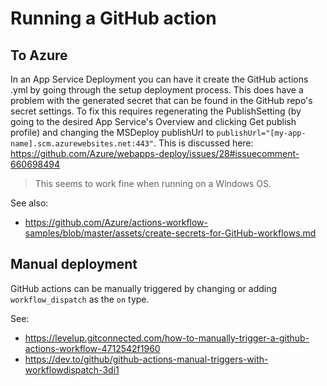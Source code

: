 # Running a GitHub action

## To Azure
In an App Service Deployment you can have it create the GitHub actions .yml by going through the setup deployment process.
This does have a problem with the generated secret that can be found in the GitHub repo's secret settings.
To fix this requires regenerating the PublishSetting (by going to the desired App Service's Overview and clicking Get publish profile) and changing the MSDeploy publishUrl to `publishUrl="[my-app-name].scm.azurewebsites.net:443"`. This is discussed here: 
https://github.com/Azure/webapps-deploy/issues/28#issuecomment-660698494

> This seems to work fine when running on a Windows OS.

See also:
 - https://github.com/Azure/actions-workflow-samples/blob/master/assets/create-secrets-for-GitHub-workflows.md

## Manual deployment
GitHub actions can be manually triggered by changing or adding `workflow_dispatch` as the `on` type.

See:
 - https://levelup.gitconnected.com/how-to-manually-trigger-a-github-actions-workflow-4712542f1960
 - https://dev.to/github/github-actions-manual-triggers-with-workflowdispatch-3di1
